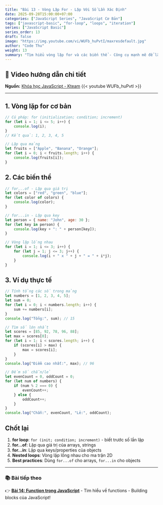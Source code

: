 ```yaml
---
title: "Bài 13 - Vòng Lặp For - Lặp Với Số Lần Xác Định"
date: 2025-09-28T15:00:00+07:00
categories: ["JavaScript Series", "JavaScript Cơ Bản"]
tags: ["javascript-basic", "for-loop", "loops", "iteration"]
series: ["JavaScript Basic"]
series_order: 13
draft: false
image: "https://img.youtube.com/vi/WUFb_huPvtI/maxresdefault.jpg"
author: "Code Thu"
weight: 13
summary: "Tìm hiểu vòng lặp for và các biến thể - Công cụ mạnh mẽ để lặp qua dữ liệu"
---
```


## 🎥 Video hướng dẫn chi tiết
**Nguồn:** [Khóa học JavaScript - Kteam](https://www.youtube.com/playlist?list=PL33lvabfss1ywJRoh40x9fmAfgbI1hpVX)
{{< youtube WUFb_huPvtI >}}

---

## 1. Vòng lặp for cơ bản

```javascript
// Cú pháp: for (initialization; condition; increment)
for (let i = 1; i <= 5; i++) {
    console.log(i);
}
// Kết quả: 1, 2, 3, 4, 5

// Lặp qua mảng
let fruits = ["Apple", "Banana", "Orange"];
for (let i = 0; i < fruits.length; i++) {
    console.log(fruits[i]);
}
```

## 2. Các biến thể

```javascript
// for...of - Lặp qua giá trị
let colors = ["red", "green", "blue"];
for (let color of colors) {
    console.log(color);
}

// for...in - Lặp qua key
let person = { name: "John", age: 30 };
for (let key in person) {
    console.log(key + ": " + person[key]);
}

// Vòng lặp lồng nhau
for (let i = 1; i <= 3; i++) {
    for (let j = 1; j <= 3; j++) {
        console.log(i + " x " + j + " = " + i*j);
    }
}
```

## 3. Ví dụ thực tế

```javascript
// Tính tổng các số trong mảng
let numbers = [1, 2, 3, 4, 5];
let sum = 0;
for (let i = 0; i < numbers.length; i++) {
    sum += numbers[i];
}
console.log("Tổng:", sum); // 15

// Tìm số lớn nhất
let scores = [85, 92, 78, 96, 88];
let max = scores[0];
for (let i = 1; i < scores.length; i++) {
    if (scores[i] > max) {
        max = scores[i];
    }
}
console.log("Điểm cao nhất:", max); // 96

// Đếm số chẵn/lẻ
let evenCount = 0, oddCount = 0;
for (let num of numbers) {
    if (num % 2 === 0) {
        evenCount++;
    } else {
        oddCount++;
    }
}
console.log("Chẵn:", evenCount, "Lẻ:", oddCount);
```

## Chốt lại

1. **for loop**: `for (init; condition; increment)` - biết trước số lần lặp
2. **for...of**: Lặp qua giá trị của arrays, strings
3. **for...in**: Lặp qua keys/properties của objects
4. **Nested loops**: Vòng lặp lồng nhau cho ma trận 2D
5. **Best practices**: Dùng `for...of` cho arrays, `for...in` cho objects

---

### 📚 Bài tiếp theo
👉 [**Bài 14: Function trong JavaScript**](../bai-14-function-javascript/) - Tìm hiểu về functions - Building blocks của JavaScript!